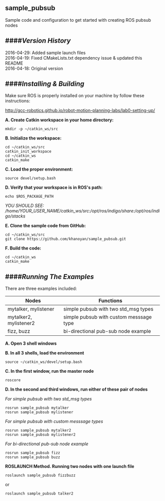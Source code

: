 ## sample_pubsub
Sample code and configuration to get started with creating ROS pubsub nodes  

####**_Version History_**  
-------------------------  
2016-04-29: Added sample launch files  
2016-04-19: Fixed CMakeLists.txt dependency issue & updated this README  
2016-04-18: Original version

  
####**_Installing & Building_**  
-------------------------------  

Make sure ROS is properly installed on your machine by follow these instructions:

http://gcc-robotics.github.io/robot-motion-planning-labs/lab0-setting-up/

**A. Create Catkin workspace in your home directory:**  

``` 
mkdir -p ~/catkin_ws/src  
```  

**B. Initialize the workspace:**  

```  
cd ~/catkin_ws/src  
catkin_init_workspace  
cd ~/catkin_ws  
catkin_make  
```  
  
**C. Load the proper environment:**  

``` 
source devel/setup.bash  
```  

**D. Verify that your workspace is in ROS's path:**  

``` 
echo $ROS_PACKAGE_PATH  
```  
  *YOU SHOULD SEE: /home/YOUR_USER_NAME/catkin_ws/src:/opt/ros/indigo/share:/opt/ros/indigo/stacks*  


**E. Clone the sample code from GitHub:**  

``` 
cd ~/catkin_ws/src  
git clone https://github.com/khanoyan/sample_pubsub.git  
``` 

**F. Build the code:**
```    
cd ~/catkin_ws  
catkin_make  
``` 

####**_Running The Examples_**  
-------------------------------  

There are three examples included:  

| Nodes                    | Functions                               |
| ------------------------ |-----------------------------------------|
| mytalker, mylistener     | simple pubsub with two std_msg types    |
| mytalker2, mylistener2   | simple pubsub with custom messsage type |
| fizz, buzz               | bi-directional pub-sub node example     |  
  
  
**A. Open 3 shell windows**  

**B. In all 3 shells, load the environment**

```
source ~/catkin_ws/devel/setup.bash
```

**C. In the first window, run the master node**  

```
roscore
```

**D. In the second and third windows, run either of these pair of nodes**

*For simple pubsub with two std_msg types*
```
rosrun sample_pubsub mytalker
rosrun sample_pubsub mylistener
```

*For simple pubsub with custom messsage types*
```
rosrun sample_pubsub mytalker2
rosrun sample_pubsub mylistener2
```

*For bi-directional pub-sub node example*
```
rosrun sample_pubsub fizz
rosrun sample_pubsub buzz
```

**ROSLAUNCH Method. Running two nodes with one launch file**

```
roslaunch sample_pubsub fizzbuzz
```
or
```
roslaunch sample_pubsub talker2
```
